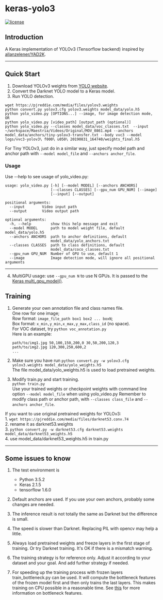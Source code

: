 # keras-yolo3

[![license](https://img.shields.io/github/license/mashape/apistatus.svg)](LICENSE)

## Introduction

A Keras implementation of YOLOv3 (Tensorflow backend) inspired by [allanzelener/YAD2K](https://github.com/allanzelener/YAD2K).


---

## Quick Start

1. Download YOLOv3 weights from [YOLO website](http://pjreddie.com/darknet/yolo/).
2. Convert the Darknet YOLO model to a Keras model.
3. Run YOLO detection.

```
wget https://pjreddie.com/media/files/yolov3.weights
python convert.py yolov3.cfg yolov3.weights model_data/yolo.h5
python yolo_video.py [OPTIONS...] --image, for image detection mode, OR
python yolo_video.py [video_path] [output_path (optional)]
python yolo_video.py --classes model_data/voc_classes.txt  --input ~/workspace/Maestria/Videos/Original/MOV_0861.mp4 --anchors model_data/anchors/tiny-yolov3-transfer.txt --body vvc3 --model logs/vvc3-yolov3\ f000\ u050\ 20190831_164740/weights_final.h5

```

For Tiny YOLOv3, just do in a similar way, just specify model path and anchor path with `--model model_file` and `--anchors anchor_file`.

### Usage
Use --help to see usage of yolo_video.py:
```
usage: yolo_video.py [-h] [--model MODEL] [--anchors ANCHORS]
                     [--classes CLASSES] [--gpu_num GPU_NUM] [--image]
                     [--input] [--output]

positional arguments:
  --input        Video input path
  --output       Video output path

optional arguments:
  -h, --help         show this help message and exit
  --model MODEL      path to model weight file, default model_data/yolo.h5
  --anchors ANCHORS  path to anchor definitions, default
                     model_data/yolo_anchors.txt
  --classes CLASSES  path to class definitions, default
                     model_data/coco_classes.txt
  --gpu_num GPU_NUM  Number of GPU to use, default 1
  --image            Image detection mode, will ignore all positional arguments
```
---

4. MultiGPU usage: use `--gpu_num N` to use N GPUs. It is passed to the [Keras multi_gpu_model()](https://keras.io/utils/#multi_gpu_model).

## Training

1. Generate your own annotation file and class names file.  
    One row for one image;  
    Row format: `image_file_path box1 box2 ... boxN`;  
    Box format: `x_min,y_min,x_max,y_max,class_id` (no space).  
    For VOC dataset, try `python voc_annotation.py`  
    Here is an example:
    ```
    path/to/img1.jpg 50,100,150,200,0 30,50,200,120,3
    path/to/img2.jpg 120,300,250,600,2
    ...
    ```

2. Make sure you have run `python convert.py -w yolov3.cfg yolov3.weights model_data/yolo_weights.h5`  
    The file model_data/yolo_weights.h5 is used to load pretrained weights.

3. Modify train.py and start training.  
    `python train.py`  
    Use your trained weights or checkpoint weights with command line option `--model model_file` when using yolo_video.py
    Remember to modify class path or anchor path, with `--classes class_file` and `--anchors anchor_file`.

If you want to use original pretrained weights for YOLOv3:  
    1. `wget https://pjreddie.com/media/files/darknet53.conv.74`  
    2. rename it as darknet53.weights  
    3. `python convert.py -w darknet53.cfg darknet53.weights model_data/darknet53_weights.h5`  
    4. use model_data/darknet53_weights.h5 in train.py

---

## Some issues to know

1. The test environment is
    - Python 3.5.2
    - Keras 2.1.5
    - tensorflow 1.6.0

2. Default anchors are used. If you use your own anchors, probably some changes are needed.

3. The inference result is not totally the same as Darknet but the difference is small.

4. The speed is slower than Darknet. Replacing PIL with opencv may help a little.

5. Always load pretrained weights and freeze layers in the first stage of training. Or try Darknet training. It's OK if there is a mismatch warning.

6. The training strategy is for reference only. Adjust it according to your dataset and your goal. And add further strategy if needed.

7. For speeding up the training process with frozen layers train_bottleneck.py can be used. It will compute the bottleneck features of the frozen model first and then only trains the last layers. This makes training on CPU possible in a reasonable time. See [this](https://blog.keras.io/building-powerful-image-classification-models-using-very-little-data.html) for more information on bottleneck features.
